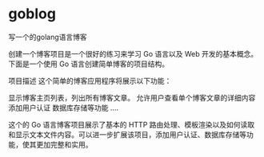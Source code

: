 # goblog
写一个的golang语言博客

创建一个博客项目是一个很好的练习来学习 Go 语言以及 Web 开发的基本概念。下面是一个使用 Go 语言创建简单博客的项目结构。

项目描述
这个简单的博客应用程序将展示以下功能：

显示博客主页列表，列出所有博客文章。
允许用户查看单个博客文章的详细内容
添加用户认证
数据库存储等功能
....


这个的 Go 语言博客项目展示了基本的 HTTP 路由处理、模板渲染以及如何读取和显示文本文件内容。可以进一步扩展该项目，添加用户认证、数据库存储等功能，使其更加完整和实用。
